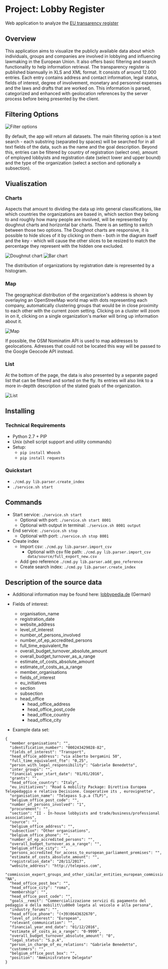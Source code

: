 # Project: Lobby Register

Web application to analyze the [EU transarency register](https://data.europa.eu/euodp/en/data/dataset/transparency-register)

## Overview

This application aims to visualize the publicly available data about which individuals, groups and companies are involved in lobbying and influencing lawmaking in the European Union. It also offers basic filtering and search functionality to help information retrieval.
The transparency register is published biannually in XLS and XML format. It consists of around 12.000 entries. Each entry contains address and contact information, legal status, fields of interest, degree of involvement, monetary and personnel expenses and the laws and drafts that are worked on.
This information is parsed, categorized and enhanced with geolocation references by the server process before being presented by the client.

## Filtering Options

![Filter options](public/presentation/media/filteroptionen.png)

By default, the app will return all datasets. The main filtering option is a text search - each substring (separated by spaces) will be searched for in all text fields of the data, such as the name and the goal description.
Beyond this, entries can be filtered by country of registration (select one), amount of employed lobbyists and registration date (select lower and upper bound) and the type of the organization (select a section and optionally a subsection).

## Viualiszation

### Charts
Aspects that amount to dividing the data up into general classifications, like which countries the organizations are based in, which section they belong to and roughly how many people are involved, will be represented by doughnut charts and horizontal bar charts. There is an setting to switch between those two options.
The Doughnot charts are responsive, it is possible to hide slices of it by clicking on them - both in the diagram itself and the key - which will cause the other slices to be resized to match the percentage they represent with the hidden one excluded.

![Doughnut chart](public/presentation/media/doughnut-diagramm.png)
![Bar chart](public/presentation/media/balken-diagramm.png)

The distribution of organizations by registration date is represented by a histogram.

### Map

The geographical distribution of the organization's address is shown by overlaying an OpenStreeMap world map with dots representing each company, automatically clustering groups that would be in close proximity to each other with the current zoom setting. Clicking on a cluster will zoom in on it, clicking on a single organization's marker will bring up information about it.

![Map](public/presentation/media/karte.png)

If possible, the OSM Nominatim API is used to map addresses to geolocations. Adresses that could not be located this way will be passed to the Google Geocode API instead.

### List

At the bottom of the page, the data is also presented by a separate paged list that can be filtered and sorted on the fly. Its entries will also link to a more in-deptth description of the stated goals of the organization.

![List](public/presentation/media/liste.png)

## Installing

### Technical Requirements
- Python 2.7 + PIP
- Unix (shell script support and utility commands)
- Setup:
    - ```pip install Whoosh```
    - ```pip install requests```

### Quickstart

- ```./cmd.py lib.parser.create_index```
- ```./service.sh start```

## Commands

- Start service: ```./service.sh start```
    - Optional with port: ```./service.sh start 8001```
    - Optional with output in terminal: ```./service.sh 8001 output```
- End service: ```./service.sh stop```
    - Optional with port: ```./service.sh stop 8001```
- Create index 
    - Import csv: ```./cmd.py lib.parser.import_csv```
        - Optional with csv file path: ```./cmd.py lib.parser.import_csv data/source/full_export_new.csv```
    - Add geo reference ```./cmd.py lib.parser.add_geo_reference```
    - Create search index: ```./cmd.py lib.parser.create_index```

## Description of the source data

- Additional information may be found here: [lobbypedia.de](https://lobbypedia.de/wiki/Lobbyregister_EU) (German)
- Fields of interest:
    - organisation_name
    - registration_date
    - website_address
    - level_of_interest
    - number_of_persons_involved
    - number_of_ep_accredited_persons
    - full_time_equivalent_fte
    - overall_budget_turnover_absolute_amount
    - overall_budget_turnover_as_a_range
    - estimate_of_costs_absolute_amount
    - estimate_of_costs_as_a_range
    - member_organisations
    - fields_of_interest
    - eu_initiatives
    - section
    - subsection
    - head_office
        - head_office_address
        - head_office_post_code
        - head_office_country
        - head_office_city

- Example data set:
```
{
  "member_organisations": "",
  "identification_number": "000243429028-82",
  "fields_of_interest": "Transport",
  "head_office_address": "via alberto bergamini 50",
  "full_time_equivalent_fte": "0,25",
  "person_with_legal_responsibility": "Gabriele Benedetto",
  "inter_groups": "",
  "financial_year_start_date": "01/01/2016",
  "grants": "",
  "head_office_country": "Italy",
  "eu_initiatives": "Road & mobility Package: Direttiva Europea Telepedaggio e relativa Decisione. Cooperative its , eurovignette",
  "organisation_name": "Telepass S.p.a (TLP)",
  "belgium_office_post_code": "",
  "number_of_persons_involved": "1",
  "procurement": "",
  "section": "II - In-house lobbyists and trade/business/professional associations",
  "source": "",
  "belgium_office_address": "",
  "subsection": "Other organisations",
  "belgium_office_phone": "",
  "number_of_ep_accredited_persons": "",
  "overall_budget_turnover_as_a_range": "",
  "belgium_office_city": "",
  "persons_accredited_for_access_to_european_parliament_premises": "",
  "estimate_of_costs_absolute_amount": "",
  "registration_date": "20/11/2017",
  "website_address": "http://telepass.com",
  "commission_expert_groups_and_other_similar_entities_european_commission": "NA",
  "head_office_post_box": "",
  "head_office_city": "roma",
  "membership": "",
  "head_office_post_code": "",
  "goals__remit": "Commercializzazione servizi di pagamento del pedaggio e della mobilit\\u00e0 legata al veicolo e alla persona",
  "industry_forums": "",
  "head_office_phone": "(+39)0643632670",
  "level_of_interest": "European",
  "relevant_communication": "",
  "financial_year_end_date": "01/12/2016",
  "estimate_of_costs_as_a_range": "0-9999",
  "overall_budget_turnover_absolute_amount": "0",
  "legal_status": "S.p.A",
  "person_in_charge_of_eu_relations": "Gabriele Benedetto",
  "customers": "",
  "belgium_office_post_box": "",
  "position": "Amministratore Delegato"
}
```
